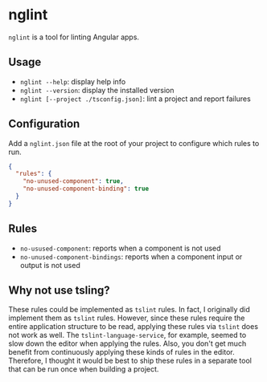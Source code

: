 # nglint

`nglint` is a tool for linting Angular apps.

## Usage

- `nglint --help`: display help info
- `nglint --version`: display the installed version
- `nglint [--project ./tsconfig.json]`: lint a project and report failures

## Configuration

Add a `nglint.json` file at the root of your project to configure which rules to run.

```json
{
  "rules": {
    "no-unused-component": true,
    "no-unused-component-binding": true
  }
}
```

## Rules

- `no-usused-component`: reports when a component is not used
- `no-unused-component-bindings`: reports when a component input or output is not used

## Why not use tsling?

These rules could be implemented as `tslint` rules. In fact, I originally did implement them as
`tslint` rules. However, since these rules require the entire application structure to be read,
applying these rules via `tslint` does not work as well. The `tslint-language-service`, for
example, seemed to slow down the editor when applying the rules. Also, you don't get much benefit
from continuously applying these kinds of rules in the editor. Therefore, I thought it would be
best to ship these rules in a separate tool that can be run once when building a project.

